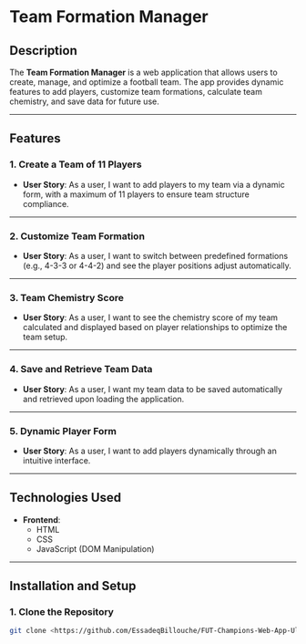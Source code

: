 # Team Formation Manager

## Description

The **Team Formation Manager** is a web application that allows users to create, manage, and optimize a football team. The app provides dynamic features to add players, customize team formations, calculate team chemistry, and save data for future use.

---

## Features

### 1. Create a Team of 11 Players

- **User Story**: As a user, I want to add players to my team via a dynamic form, with a maximum of 11 players to ensure team structure compliance.


---

### 2. Customize Team Formation

- **User Story**: As a user, I want to switch between predefined formations (e.g., 4-3-3 or 4-4-2) and see the player positions adjust automatically.

---

### 3. Team Chemistry Score

- **User Story**: As a user, I want to see the chemistry score of my team calculated and displayed based on player relationships to optimize the team setup.

---

### 4. Save and Retrieve Team Data

- **User Story**: As a user, I want my team data to be saved automatically and retrieved upon loading the application.

---

### 5. Dynamic Player Form

- **User Story**: As a user, I want to add players dynamically through an intuitive interface.

---

## Technologies Used

- **Frontend**:
  - HTML
  - CSS 
  - JavaScript (DOM Manipulation)

---

## Installation and Setup

### 1. Clone the Repository

```bash
git clone <https://github.com/EssadeqBillouche/FUT-Champions-Web-App-Ultimate-Team.git>
